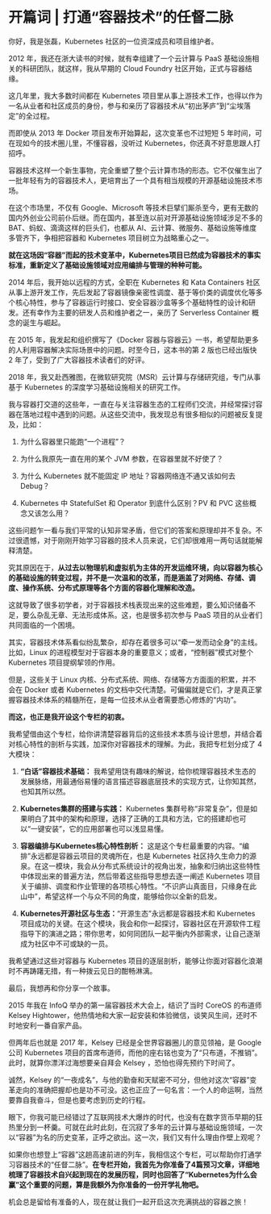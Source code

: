# 开篇词 \| 打通“容器技术”的任督二脉

你好，我是张磊，Kubernetes 社区的一位资深成员和项目维护者。

2012 年，我还在浙大读书的时候，就有幸组建了一个云计算与 PaaS 基础设施相关的科研团队，就这样，我从早期的 Cloud Foundry 社区开始，正式与容器结缘。

这几年里，我大多数时间都在 Kubernetes 项目里从事上游技术工作，也得以作为一名从业者和社区成员的身份，参与和亲历了容器技术从“初出茅庐”到“尘埃落定”的全过程。

而即使从 2013 年 Docker 项目发布开始算起，这次变革也不过短短 5 年时间，可在现如今的技术圈儿里，不懂容器，没听过 Kubernetes，你还真不好意思跟人打招呼。

容器技术这样一个新生事物，完全重塑了整个云计算市场的形态。它不仅催生出了一批年轻有为的容器技术人，更培育出了一个具有相当规模的开源基础设施技术市场。

在这个市场里，不仅有 Google、Microsoft 等技术巨擘们厮杀至今，更有无数的国内外创业公司前仆后继。而在国内，甚至连以前对开源基础设施领域涉足不多的 BAT、蚂蚁、滴滴这样的巨头们，也都从 AI、云计算、微服务、基础设施等维度多管齐下，争相把容器和 Kubernetes 项目树立为战略重心之一。

**就在这场因“容器”而起的技术变革中，Kubernetes项目已然成为容器技术的事实标准，重新定义了基础设施领域对应用编排与管理的种种可能。**

2014 年后，我开始以远程的方式，全职在 Kubernetes 和 Kata Containers 社区从事上游开发工作，先后发起了容器镜像亲密性调度、基于等价类的调度优化等多个核心特性，参与了容器运行时接口、安全容器沙盒等多个基础特性的设计和研发。还有幸作为主要的研发人员和维护者之一，亲历了 Serverless Container 概念的诞生与崛起。

在 2015 年，我发起和组织撰写了《Docker 容器与容器云》一书，希望帮助更多的人利用容器解决实际场景中的问题。时至今日，这本书的第 2 版也已经出版快 2 年了，受到了广大容器技术读者们的好评。

2018 年，我又赴西雅图，在微软研究院（MSR）云计算与存储研究组，专门从事基于 Kubernetes 的深度学习基础设施相关的研究工作。

我与容器打交道的这些年，一直在与关注容器生态的工程师们交流，并经常探讨容器在落地过程中遇到的问题。从这些交流中，我发现总有很多相似的问题被反复提及，比如：

1. 为什么容器里只能跑“一个进程”？

2. 为什么我原先一直在用的某个 JVM 参数，在容器里就不好使了？

3. 为什么 Kubernetes 就不能固定 IP 地址？容器网络连不通又该如何去 Debug？

4. Kubernetes 中 StatefulSet 和 Operator 到底什么区别？PV 和 PVC 这些概念又该怎么用？


<!-- -->

这些问题乍一看与我们平常的认知非常矛盾，但它们的答案和原理却并不复杂。不过很遗憾，对于刚刚开始学习容器的技术人员来说，它们却很难用一两句话就能解释清楚。

究其原因在于，**从过去以物理机和虚拟机为主体的开发运维环境，向以容器为核心的基础设施的转变过程，并不是一次温和的改革，而是涵盖了对网络、存储、调度、操作系统、分布式原理等各个方面的容器化理解和改造。**

这就导致了很多初学者，对于容器技术栈表现出来的这些难题，要么知识储备不足，要么杂乱无章、无法形成体系。这，也是很多初次参与 PaaS 项目的从业者们共同面临的一个困境。

其实，容器技术体系看似纷乱繁杂，却存在着很多可以“牵一发而动全身”的主线。比如，Linux 的进程模型对于容器本身的重要意义；或者，“控制器”模式对整个 Kubernetes 项目提纲挈领的作用。

但是，这些关于 Linux 内核、分布式系统、网络、存储等方方面面的积累，并不会在 Docker 或者 Kubernetes 的文档中交代清楚。可偏偏就是它们，才是真正掌握容器技术体系的精髓所在，是每一位技术从业者需要悉心修炼的“内功”。

**而这，也正是我开设这个专栏的初衷。**

我希望借由这个专栏，给你讲清楚容器背后的这些技术本质与设计思想，并结合着对核心特性的剖析与实践，加深你对容器技术的理解。为此，我把专栏划分成了 4 大模块：

1. **“白话”容器技术基础：** 我希望用饶有趣味的解说，给你梳理容器技术生态的发展脉络，用最通俗易懂的语言描述容器底层技术的实现方式，让你知其然，也知其所以然。

2. **Kubernetes集群的搭建与实践：** Kubernetes 集群号称“非常复杂”，但是如果明白了其中的架构和原理，选择了正确的工具和方法，它的搭建却也可以“一键安装”，它的应用部署也可以浅显易懂。

3. **容器编排与Kubernetes核心特性剖析：** 这是这个专栏最重要的内容。“编排”永远都是容器云项目的灵魂所在，也是 Kubernetes 社区持久生命力的源泉。在这一模块，我会从分布式系统设计的视角出发，抽象和归纳出这些特性中体现出来的普遍方法，然后带着这些指导思想去逐一阐述 Kubernetes 项目关于编排、调度和作业管理的各项核心特性。“不识庐山真面目，只缘身在此山中”，希望这样一个与众不同的角度，能够给你以全新的启发。

4. **Kubernetes开源社区与生态：**“开源生态”永远都是容器技术和 Kubernetes 项目成功的关键。在这个模块，我会和你一起探讨，容器社区在开源软件工程指导下的演进之路；带你思考，如何同团队一起平衡内外部需求，让自己逐渐成为社区中不可或缺的一员。

我希望通过这些对容器与 Kubernetes 项目的逐层剖析，能够让你面对容器化浪潮时不再踌躇无措，有一种拨云见日的酣畅淋漓。

最后，我想再和你分享一个故事。

2015 年我在 InfoQ 举办的第一届容器技术大会上，结识了当时 CoreOS 的布道师 Kelsey Hightower，他热情地和大家一起安装和体验微信，谈笑风生间，还时不时地安利一番自家产品。

但两年后也就是 2017 年，Kelsey 已经是全世界容器圈儿的意见领袖，是 Google 公司 Kubernetes 项目的首席布道师，而他的座右铭也变为了“只布道，不推销”。此时，就算你漂洋过海想要亲自拜会 Kelsey ，恐怕也得先预约下时间了。

诚然，Kelsey 的“一夜成名”，与他的勤奋和天赋密不可分，但他对这次“容器”变革走向的准确把握却也是功不可没。这也正应了一句名言：一个人的命运啊，当然要靠自我奋斗，但是也要考虑到历史的行程。

眼下，你我可能已经错过了互联网技术大爆炸的时代，也没有在数字货币早期的狂热里分到一杯羹。可就在此时此刻，在沉寂了多年的云计算与基础设施领域，一次以“容器”为名的历史变革，正呼之欲出。这一次，我们又有什么理由作壁上观呢？

如果你也想登上“容器”这趟高速前进的列车，我相信这个专栏，可以帮助你打通学习容器技术的“任督二脉”。**在专栏开始，我首先为你准备了4篇预习文章，详细地梳理了容器技术自兴起到现在的发展历程，同时也回答了“Kubernetes为什么会赢”这个重要的问题，算是我额外为你准备的一份开学礼物吧。**

机会总是留给有准备的人，现在就让我们一起开启这次充满挑战的容器之旅！



